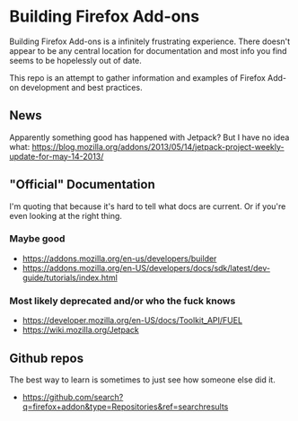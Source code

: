 # Building Firefox Add-ons

Building Firefox Add-ons is a infinitely frustrating experience. There doesn't
appear to be any central location for documentation and most info you find seems
to be hopelessly out of date.

This repo is an attempt to gather information and examples of Firefox Add-on
development and best practices.

## News

Apparently something good has happened with Jetpack? But I have no idea what:
https://blog.mozilla.org/addons/2013/05/14/jetpack-project-weekly-update-for-may-14-2013/

## "Official" Documentation

I'm quoting that because it's hard to tell what docs are current. Or if you're
even looking at the right thing.

### Maybe good

- https://addons.mozilla.org/en-us/developers/builder
- https://addons.mozilla.org/en-US/developers/docs/sdk/latest/dev-guide/tutorials/index.html


### Most likely deprecated and/or who the fuck knows

- https://developer.mozilla.org/en-US/docs/Toolkit_API/FUEL
- https://wiki.mozilla.org/Jetpack

## Github repos

The best way to learn is sometimes to just see how someone else did it.

- https://github.com/search?q=firefox+addon&type=Repositories&ref=searchresults